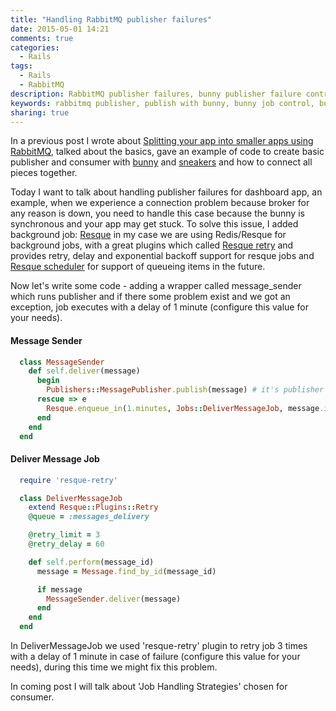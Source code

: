```yaml
---
title: "Handling RabbitMQ publisher failures"
date: 2015-05-01 14:21
comments: true
categories:
  - Rails
tags:
  - Rails
  - RabbitMQ
description: RabbitMQ publisher failures, bunny publisher failure control, make bunny asynchronous using jobs, resque for bunny gem
keywords: rabbitmq publisher, publish with bunny, bunny job control, bunny failures, rabbitmq failures, rabbitmq publisher, resque bunny
sharing: true
---
```


In a previous post I wrote about [Splitting your app into smaller apps using RabbitMQ](http://warolv.net/blog/2015/04/27/splitting-your-app-into-smaller-apps-using-rabbitmq/), talked about the basics, gave an example of code to create basic publisher and consumer with [bunny](https://github.com/ruby-amqp/bunny) and [sneakers](https://github.com/jondot/sneakers) and how to connect all pieces together.

Today I want to talk about handling publisher failures for dashboard app, an example, when we experience a connection problem because broker for any reason is down, you need to handle this case because the bunny is synchronous and your app may get stuck.
To solve this issue, I added background job: [Resque](https://github.com/resque/resque) in my case we are using Redis/Resque for background jobs, with a great plugins which called [Resque retry](https://github.com/lantins/resque-retry) and provides retry, delay and exponential backoff support for resque jobs and [Resque scheduler](https://github.com/resque/resque-scheduler) for support of queueing items in the future.

<!-- more -->

Now let's write some code - adding a wrapper called message_sender which runs publisher and if there some problem exist and we got an exception, job executes with a delay of 1 minute (configure this value for your needs).

#### Message Sender
``` ruby 
  class MessageSender
    def self.deliver(message)
      begin
        Publishers::MessagePublisher.publish(message) # it's publisher's code from previous post
      rescue => e
        Resque.enqueue_in(1.minutes, Jobs::DeliverMessageJob, message.id)
      end
    end
  end
``` 

#### Deliver Message Job
``` ruby 
  require 'resque-retry'

  class DeliverMessageJob
    extend Resque::Plugins::Retry
    @queue = :messages_delivery

    @retry_limit = 3
    @retry_delay = 60

    def self.perform(message_id)
      message = Message.find_by_id(message_id)

      if message
        MessageSender.deliver(message)
      end
    end
  end
``` 
In DeliverMessageJob we used 'resque-retry' plugin to retry job 3 times with a delay of 1 minute in case of failure (configure this value for your needs), during this time we might fix this problem.

In coming post I will talk about 'Job Handling Strategies' chosen for consumer.